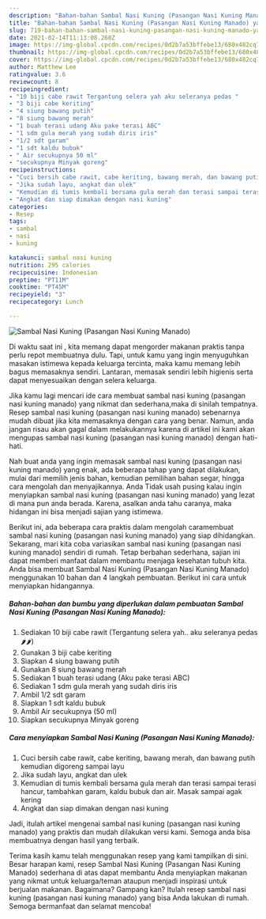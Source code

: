 ```yaml
---
description: "Bahan-bahan Sambal Nasi Kuning (Pasangan Nasi Kuning Manado) yang lezat dan Mudah Dibuat"
title: "Bahan-bahan Sambal Nasi Kuning (Pasangan Nasi Kuning Manado) yang lezat dan Mudah Dibuat"
slug: 719-bahan-bahan-sambal-nasi-kuning-pasangan-nasi-kuning-manado-yang-lezat-dan-mudah-dibuat
date: 2021-02-14T11:13:08.260Z
image: https://img-global.cpcdn.com/recipes/0d2b7a53bffebe13/680x482cq70/sambal-nasi-kuning-pasangan-nasi-kuning-manado-foto-resep-utama.jpg
thumbnail: https://img-global.cpcdn.com/recipes/0d2b7a53bffebe13/680x482cq70/sambal-nasi-kuning-pasangan-nasi-kuning-manado-foto-resep-utama.jpg
cover: https://img-global.cpcdn.com/recipes/0d2b7a53bffebe13/680x482cq70/sambal-nasi-kuning-pasangan-nasi-kuning-manado-foto-resep-utama.jpg
author: Matthew Lee
ratingvalue: 3.6
reviewcount: 8
recipeingredient:
- "10 biji cabe rawit Tergantung selera yah aku seleranya pedas "
- "3 biji cabe keriting"
- "4 siung bawang putih"
- "8 siung bawang merah"
- "1 buah terasi udang Aku pake terasi ABC"
- "1 sdm gula merah yang sudah diris iris"
- "1/2 sdt garam"
- "1 sdt kaldu bubuk"
- " Air secukupnya 50 ml"
- "secukupnya Minyak goreng"
recipeinstructions:
- "Cuci bersih cabe rawit, cabe keriting, bawang merah, dan bawang putih kemudian digoreng sampai layu"
- "Jika sudah layu, angkat dan ulek"
- "Kemudian di tumis kembali bersama gula merah dan terasi sampai terasi hancur, tambahkan garam, kaldu bubuk dan air. Masak sampai agak kering"
- "Angkat dan siap dimakan dengan nasi kuning"
categories:
- Resep
tags:
- sambal
- nasi
- kuning

katakunci: sambal nasi kuning 
nutrition: 295 calories
recipecuisine: Indonesian
preptime: "PT11M"
cooktime: "PT45M"
recipeyield: "3"
recipecategory: Lunch

---
```



![Sambal Nasi Kuning (Pasangan Nasi Kuning Manado)](https://img-global.cpcdn.com/recipes/0d2b7a53bffebe13/680x482cq70/sambal-nasi-kuning-pasangan-nasi-kuning-manado-foto-resep-utama.jpg)

Di waktu  saat ini , kita memang dapat mengorder makanan praktis tanpa perlu repot membuatnya dulu. Tapi, untuk kamu yang ingin menyuguhkan masakan istimewa kepada keluarga tercinta, maka kamu memang lebih bagus memasaknya sendiri. Lantaran, memasak sendiri lebih higienis serta dapat menyesuaikan dengan selera keluarga.

Jika kamu lagi mencari ide cara membuat sambal nasi kuning (pasangan nasi kuning manado) yang nikmat dan sederhana,maka di sinilah tempatnya. Resep sambal nasi kuning (pasangan nasi kuning manado)  sebenarnya mudah dibuat jika kita memasaknya dengan cara yang benar. Namun, anda jangan risau akan gagal dalam melakukannya 
karena di artikel ini kami akan mengupas sambal nasi kuning (pasangan nasi kuning manado) dengan hati-hati.  



Nah buat anda yang ingin memasak sambal nasi kuning (pasangan nasi kuning manado) yang enak, ada beberapa tahap yang dapat dilakukan, mulai dari memilih jenis bahan, kemudian pemilihan bahan segar, hingga cara mengolah dan menyajikannya. Anda Tidak usah pusing kalau ingin menyiapkan sambal nasi kuning (pasangan nasi kuning manado) yang lezat di mana pun anda berada. Karena, asalkan anda  tahu caranya, maka hidangan ini bisa menjadi sajian yang istimewa.

Berikut ini, ada beberapa cara praktis  dalam mengolah caramembuat sambal nasi kuning (pasangan nasi kuning manado) yang siap dihidangkan. Sekarang, mari kita coba variasikan sambal nasi kuning (pasangan nasi kuning manado) sendiri di rumah. Tetap berbahan sederhana, sajian ini dapat memberi manfaat dalam membantu menjaga kesehatan tubuh kita. Anda bisa membuat Sambal Nasi Kuning (Pasangan Nasi Kuning Manado) menggunakan 10 bahan dan 4 langkah pembuatan. Berikut ini cara untuk menyiapkan hidangannya.

<!--inarticleads1-->

##### Bahan-bahan dan bumbu yang diperlukan dalam pembuatan Sambal Nasi Kuning (Pasangan Nasi Kuning Manado):

1. Sediakan 10 biji cabe rawit (Tergantung selera yah.. aku seleranya pedas 🌶🌶)
1. Gunakan 3 biji cabe keriting
1. Siapkan 4 siung bawang putih
1. Gunakan 8 siung bawang merah
1. Sediakan 1 buah terasi udang (Aku pake terasi ABC)
1. Sediakan 1 sdm gula merah yang sudah diris iris
1. Ambil 1/2 sdt garam
1. Siapkan 1 sdt kaldu bubuk
1. Ambil  Air secukupnya (50 ml)
1. Siapkan secukupnya Minyak goreng




<!--inarticleads2-->

##### Cara menyiapkan Sambal Nasi Kuning (Pasangan Nasi Kuning Manado):

1. Cuci bersih cabe rawit, cabe keriting, bawang merah, dan bawang putih kemudian digoreng sampai layu
1. Jika sudah layu, angkat dan ulek
1. Kemudian di tumis kembali bersama gula merah dan terasi sampai terasi hancur, tambahkan garam, kaldu bubuk dan air. Masak sampai agak kering
1. Angkat dan siap dimakan dengan nasi kuning




Jadi, itulah artikel mengenai  sambal nasi kuning (pasangan nasi kuning manado)  yang praktis dan mudah dilakukan versi kami. Semoga anda bisa membuatnya dengan hasil yang terbaik. 

Terima kasih kamu telah menggunakan resep yang kami tampilkan di sini. Besar harapan kami, resep  Sambal Nasi Kuning (Pasangan Nasi Kuning Manado) sederhana di atas dapat membantu Anda menyiapkan makanan yang nikmat untuk keluarga/teman ataupun menjadi inspirasi untuk berjualan makanan. Bagaimana? Gampang kan? Itulah resep sambal nasi kuning (pasangan nasi kuning manado) yang bisa Anda lakukan di rumah. Semoga bermanfaat dan selamat mencoba!

